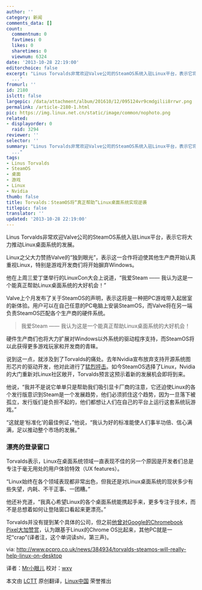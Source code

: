```yaml
---
author: ''
category: 新闻
comments_data: []
count:
  commentnum: 0
  favtimes: 0
  likes: 0
  sharetimes: 0
  viewnum: 6324
date: '2013-10-28 22:19:00'
editorchoice: false
excerpt: "Linus Torvalds非常欢迎Valve公司的SteamOS系统入驻Linux平台，表示它将大力推动Linux桌面系统的发展。\r\nLinux之父大力赞扬Valve的独到眼光，表示这一合作将迫使其他生产商开始认真重视Linux，特别是游戏开发商们将开
  ..."
fromurl: ''
id: 2180
islctt: false
largepic: /data/attachment/album/201610/12/095124vr9cmdgilii8rrwr.png
permalink: /article-2180-1.html
pic: https://img.linux.net.cn/static/image/common/nophoto.png
related:
- displayorder: 0
  raid: 3294
reviewer: ''
selector: ''
summary: "Linus Torvalds非常欢迎Valve公司的SteamOS系统入驻Linux平台，表示它将大力推动Linux桌面系统的发展。\r\nLinux之父大力赞扬Valve的独到眼光，表示这一合作将迫使其他生产商开始认真重视Linux，特别是游戏开发商们将开
  ..."
tags:
- Linus Torvalds
- SteamOS
- 桌面
- 游戏
- Linux
- Nvidia
thumb: false
title: Torvalds：SteamOS将“真正帮助”Linux桌面系统实现逆袭
titlepic: false
translator: ''
updated: '2013-10-28 22:19:00'
---
```


Linus Torvalds非常欢迎Valve公司的SteamOS系统入驻Linux平台，表示它将大力推动Linux桌面系统的发展。


Linux之父大力赞扬Valve的“独到眼光”，表示这一合作将迫使其他生产商开始认真重视Linux，特别是游戏开发商们将开始摒弃Windows。


他在上周三爱丁堡举行的LinuxCon大会上说道，“我爱Steam —— 我认为这是一个能真正帮助Linux桌面系统的大好机会！”


Valve上个月发布了关于SteamOS的声明，表示这将是一种把PC游戏带入起居室的新体验。用户可以在自己任意的PC电脑上安装SteamOS，而Valve将在另一端负责SteamOS匹配各个生产商的硬件系统。



> 
> 我爱Steam —— 我认为这是一个能真正帮助Linux桌面系统的大好机会！
> 
> 
> 


硬件生产商们也将大力扩展对Windows以外系统的驱动程序支持，而SteamOS将以此获得更多游戏玩家和开发商的青睐。


说到这一点，就涉及到了Torvalds的痛处。去年Nvidia宣布放弃支持开源系统图形芯片的驱动开发，他对此进行了[猛烈抨击](http://www.wired.com/wiredenterprise/2012/06/torvalds-nvidia-linux/)。如今SteamOS选择了Linux，Nvidia的大门重新对Linux社区敞开，Torvalds预言这预示着新的发展机会即将到来。


他说，“我并不是说它单单只是帮助我们吸引显卡厂商的注意，它还迫使Linux的各个发行版意识到Steam是一个发展趋势，他们必须抓住这个趋势，因为一旦落下被孤立，发行版们是负担不起的，他们都想让人们在自己的平台上运行这套系统玩游戏。”


“这就是‘标准化’的最佳例证，”他说，“我认为好的标准能使人们事半功倍、信心满满，足以推动整个市场的发展。”


### **漂亮的登录窗口**


Torvalds表示，Linux在桌面系统领域一直表现不佳的另一个原因是开发者们总是专注于毫无用处的用户体验特效（UX features）。


“Linux始终在各个领域表现都非常出色，但我还是对Linux桌面系统的现状多少有些失望，内耗、不干正事、一团糟。”


他还补充道，“我真心希望Linux的各个桌面系统能携起手来，更多专注于技术，而不是总想着如何让登陆窗口看起来更漂亮。”


Torvalds并没有提到某个具体的公司，但之前[他曾对Google的Chromebook Pixel大加赞赏](https://plus.google.com/+LinusTorvalds/posts/dk1aiW4JjHd)，认为跟基于Linux的Chrome OS比起来，其他PC就是一坨“crap”(译者注，这个单词读shi，第三声)。


 


via: <http://www.pcpro.co.uk/news/384934/torvalds-steamos-will-really-help-linux-on-desktop>


译者：[Mr小眼儿](http://blog.csdn.net/tinyeyeser) 校对：[wxy](https://github.com/wxy)


本文由 [LCTT](https://github.com/LCTT/TranslateProject) 原创翻译，[Linux中国](http://linux.cn/) 荣誉推出
